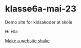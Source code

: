 # klasse6a-mai-23
Demo site for kidsakoder at skole

Hi Ella

[Make a website shake](https://gist.githubusercontent.com/jonathantneal/656b23d080994df1587f770f61d88c77/raw/205003863c3b3a93e252f3928918a3e348384b62/harlem-shake.js)
